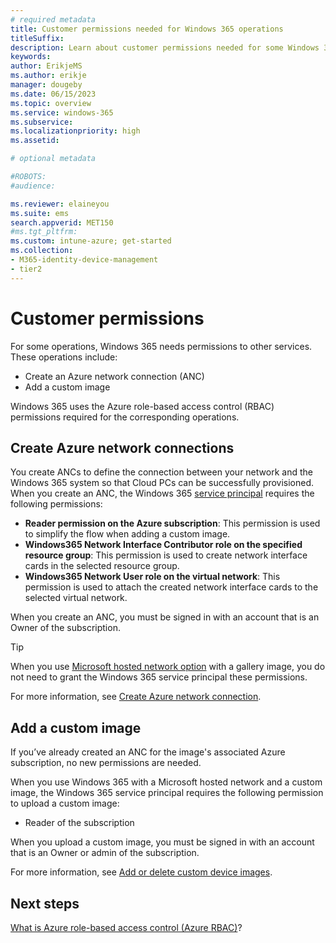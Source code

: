```yaml
---
# required metadata
title: Customer permissions needed for Windows 365 operations
titleSuffix:
description: Learn about customer permissions needed for some Windows 365 operations
keywords:
author: ErikjeMS  
ms.author: erikje
manager: dougeby
ms.date: 06/15/2023
ms.topic: overview
ms.service: windows-365
ms.subservice:
ms.localizationpriority: high
ms.assetid: 

# optional metadata

#ROBOTS:
#audience:

ms.reviewer: elaineyou
ms.suite: ems
search.appverid: MET150
#ms.tgt_pltfrm:
ms.custom: intune-azure; get-started
ms.collection:
- M365-identity-device-management
- tier2
---
```


# Customer permissions

For some operations, Windows 365 needs permissions to other services. These operations include:

- Create an Azure network connection (ANC)
- Add a custom image

Windows 365 uses the Azure role-based access control (RBAC) permissions required for the corresponding operations.

## Create Azure network connections

You create ANCs to define the connection between your network and the Windows 365 system so that Cloud PCs can be successfully provisioned. When you create an ANC, the Windows 365 [service principal](/azure/active-directory/fundamentals/service-accounts-introduction-azure#service-principals) requires the following permissions:

- **Reader permission on the Azure subscription**: This permission is used to simplify the flow when adding a custom image.
- **Windows365 Network Interface Contributor role on the specified resource group**: This permission is used to create network interface cards in the selected resource group.
- **Windows365 Network User role on the virtual network**: This permission is used to attach the created network interface cards to the selected virtual network. 

When you create an ANC, you must be signed in with an account that is an Owner of the subscription. 

> [!TIP]
> When you use [Microsoft hosted network option](architecture.md#virtual-network-connectivity) with a gallery image, you do not need to grant the Windows 365 service principal these permissions.

For more information, see [Create Azure network connection](create-azure-network-connection.md).

## Add a custom image

If you’ve already created an ANC for the image's associated Azure subscription, no new permissions are needed.

When you use Windows 365 with a Microsoft hosted network and a custom image, the Windows 365 service principal requires the following permission to upload a custom image:

- Reader of the subscription

When you upload a custom image, you must be signed in with an account that is an Owner or admin of the subscription.

For more information, see [Add or delete custom device images](add-device-images.md).

<!-- ########################## -->
## Next steps

[What is Azure role-based access control (Azure RBAC)](/azure/role-based-access-control/overview)?
